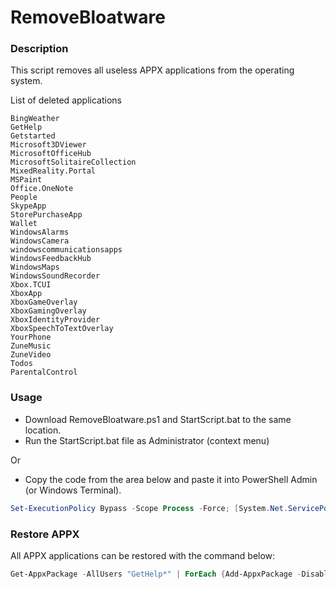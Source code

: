 # RemoveBloatware

### Description

This script removes all useless APPX applications from the operating system.

List of deleted applications

```
BingWeather
GetHelp
Getstarted
Microsoft3DViewer
MicrosoftOfficeHub
MicrosoftSolitaireCollection
MixedReality.Portal
MSPaint
Office.OneNote
People
SkypeApp
StorePurchaseApp
Wallet
WindowsAlarms
WindowsCamera
windowscommunicationsapps
WindowsFeedbackHub
WindowsMaps
WindowsSoundRecorder
Xbox.TCUI
XboxApp
XboxGameOverlay
XboxGamingOverlay
XboxIdentityProvider
XboxSpeechToTextOverlay
YourPhone
ZuneMusic
ZuneVideo
Todos
ParentalControl
```

### Usage

- Download RemoveBloatware.ps1 and StartScript.bat to the same location.
- Run the StartScript.bat file as Administrator (context menu)

Or

- Copy the code from the area below and paste it into PowerShell Admin (or Windows Terminal).

```powershell
Set-ExecutionPolicy Bypass -Scope Process -Force; [System.Net.ServicePointManager]::SecurityProtocol = [System.Net.ServicePointManager]::SecurityProtocol -bor 3072; iex ((New-Object System.Net.WebClient).DownloadString('https://raw.githubusercontent.com/UsefulScripts01/RemoveBloatware/main/RemoveBloatware.ps1'))
```

### Restore APPX

All APPX applications can be restored with the command below:

```powershell
Get-AppxPackage -AllUsers "GetHelp*" | ForEach {Add-AppxPackage -DisableDevelopmentMode -Register "$($_.InstallLocation)\AppXManifest.xml"}
```
